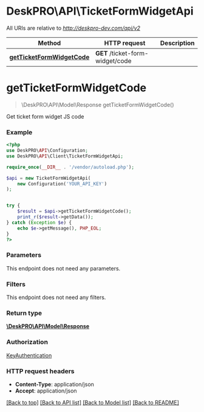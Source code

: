 # DeskPRO\API\TicketFormWidgetApi

All URIs are relative to *http://deskpro-dev.com/api/v2*

Method | HTTP request | Description
------------- | ------------- | -------------
[**getTicketFormWidgetCode**](TicketFormWidgetApi.md#getTicketFormWidgetCode) | **GET** /ticket-form-widget/code | 


# **getTicketFormWidgetCode**
> \DeskPRO\API\Model\Response getTicketFormWidgetCode()



Get ticket form widget JS code

### Example
```php
<?php
use DeskPRO\API\Configuration;
use DeskPRO\API\Client\TicketFormWidgetApi;

require_once(__DIR__ . '/vendor/autoload.php');

$api = new TicketFormWidgetApi(
    new Configuration('YOUR_API_KEY')
);


try {
    $result = $api->getTicketFormWidgetCode();
    print_r($result->getData());
} catch (Exception $e) {
    echo $e->getMessage(), PHP_EOL;
}
?>
```

### Parameters
This endpoint does not need any parameters.


### Filters
This endpoint does not need any filters.


### Return type

[**\DeskPRO\API\Model\Response**](../Model/Response.md)

### Authorization

[KeyAuthentication](../../README.md#KeyAuthentication)

### HTTP request headers

 - **Content-Type**: application/json
 - **Accept**: application/json

[[Back to top]](#) [[Back to API list]](../../README.md#documentation-for-api-endpoints) [[Back to Model list]](../../README.md#documentation-for-models) [[Back to README]](../../README.md)

